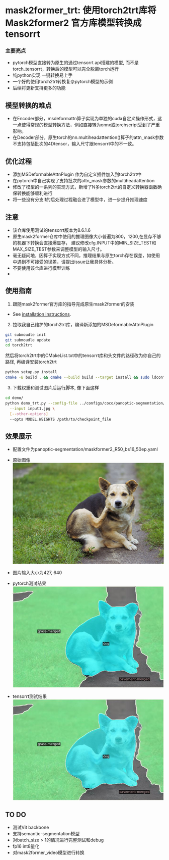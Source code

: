 # mask2former_trt: 使用torch2trt库将Mask2former2 官方库模型转换成tensorrt

### 主要亮点
* pytorch模型直接转为原生的通过tensorrt api搭建的模型, 而不是torch_tensorrt，转换后的模型可以完全脱离torch运行
* 纯python实现 一键转换易上手
* 一个好的使用torch2trt转换复杂pytorch模型的示例
* 后续将更新支持更多的功能

## 模型转换的难点
* 在Encoder部分，msdeformattn算子实现为单独的cuda自定义操作形式，这一点使得常规的模型转换方法，例如直接转为onnx或torchscript受到了严重影响。
* 在Decoder部分，原生torch的nn.multiheadattention()算子的attn_mask参数不支持包括批次的4Dtensor，输入尺寸跟tensorrt中的不一致。

## 优化过程
* 添加MSDeformableAttnPlugin 作为自定义插件加入到torch2trt中
* 在pytorch中自己实现了支持批次的attn_mask参数的multiheadattention
* 修改了模型的一系列的实现方式，新增了N多torch2trt的自定义转换器函数确保转换能够顺利进行
* 将一些没有分支if的后处理过程融合进了模型中，进一步提升推理速度

## 注意
* 该仓库使用测试的tensorrt版本为8.6.1.6
* 原生mask2former仓库中使用的推理图像大小普遍为800，1200,在显存不够的机器下转换会直接爆显存， 建议修改cfg.INPUT中的MIN_SIZE_TEST和MAX_SIZE_TEST参数来调整模型的输入尺寸。
* 毫无疑问地，因算子实现方式不同，推理结果与原生torch存在误差，如使用中遇到不可接受的误差，请提出issue让我具体分析。
* 不要使用该仓库进行模型训练
* 
## 使用指南
1. 跟随mask2former官方库的指导完成原生mask2former的安装
*  See [installation instructions](INSTALL.md).
2. 拉取我自己维护的torch2trt库，编译新添加的MSDeformableAttnPlugin
```bash
git submoudle init
git submoudle update
cd torch2trt
```
然后将torch2trt中的CMakeList.txt中的tensorrt库和头文件的路径改为你自己的路径, 再编译安装torch2trt

```bash
python setup.py install
cmake -B build . && cmake --build build --target install && sudo ldconfig
```
3. 下载权重和测试图片后运行脚本, 像下面这样
```bash
cd demo/
python demo_trt.py --config-file ../configs/coco/panoptic-segmentation/maskformer2_R50_bs16_50ep.yaml \
  --input input1.jpg \
  [--other-options]
  --opts MODEL.WEIGHTS /path/to/checkpoint_file
```
## 效果展示
*  配置文件为panoptic-segmentation/maskformer2_R50_bs16_50ep.yaml 

*  原始图像
![示例图片](test/test_dog.jpg)
* 图片输入大小为427, 640
* pytorch测试结果
![示例图片](test/test_dog_result.jpg)
* tensorrt测试结果
![示例图片](test/test_dog_trt_result.jpg)

## TO DO
* 测试Vit backbone
* 支持semantic-segmentation模型
* 对batch_size > 1的情况进行完整测试和debug
* fp16 int8量化
* 对mask2former_video模型进行转换
